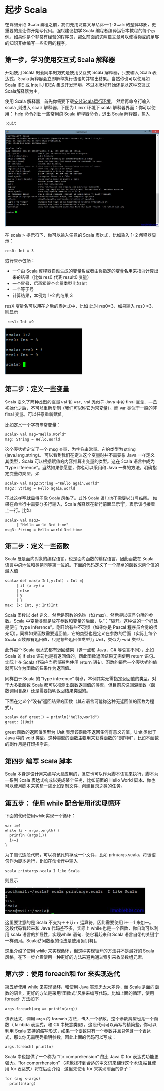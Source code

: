 # 起步 Scala #

在详细介绍 Scala 编程之前，我们先用两篇文章给你一个 Scala 的整体印象，更重要的是让你开始写代码。强烈建议初学 Scala 编程者编译运行本教程的每个示例。如果你是个非常有经验的程序员，那么前面的这两篇文章可以使得你或的足够的知识开始编写一些实用的程序。

## 第一步，学习使用交互式 Scala 解释器  
 
开始使用 Scala 的最简单的方式是使用交互式 Scala 解释器，只要输入 Scala 表达式，Scala 解释器会立即解释执行该语句并输出结果。当然你也可以使用如 Scala IDE 或 IntelliJ IDEA 集成开发环境。不过本教程开始还是以这种交互式Scala解释器为主。

使用 Scala 解释器，首先你需要下载[安装Scala运行环境](http://www.imobilebbs.com/wordpress/archives/4771)。 然后再命令行输入 scala ,则进入 scala 解释器，下图为 Linux 环境下 scala 解释器界面：你可以使用： help 命令列出一些常用的 Scala 解释器命令，退出 Scala 解释器，输入

```
:quit
```

![](images/6.png)

在 scala > 提示符下，你可以输入任意的 Scala 表达式，比如输入 1+2
解释器显示：

```
res0: Int = 3
```

这行显示包括：  


- 一个由 Scala 解释器自动生成的变量名或者由你指定的变量名用来指向计算出来的结果（比如 res0  代表 result0 变量）
- 一个冒号，后面紧跟个变量类型比如 Int
- 一个等于号
- 计算结果，本例为 1+2 的结果 3

resX 变量名可以用在之后的表达式中，比如 此时 res0=3，如果输入 res0 *3，则显示

```
 res1: Int =9
```

![](images/7.png) 

## 第二步：定义一些变量 ##

Scala 定义了两种类型的变量 val 和 var，val 类似于 Java 中的 final 变量，一旦初始化之后，不可以重新复制（我们可以称它为常变量）。而 var 类似于一般的非 final 变量。可以任意重新赋值。

比如定义一个字符串常变量： 
 
```
scala> val msg="Hello,World"
msg: String = Hello,World
```

这个表达式定义了一个 msg 变量，为字符串常量。它的类型为 string (java.lang.string)。 可以看到我们在定义这个变量时并不需要像 Java 一样定义其类型，Scala 可以根据赋值的内容推算出变量的类型。这在 Scala 语言中成为 “type inference”。当然如果你愿意，你也可以采用和 Java 一样的方法，明确指定变量的类型，如

```
scala> val msg2:String ="Hello again,world"
msg2: String = Hello again,world
```

不过这样写就显得不像 Scala 风格了。此外 Scala 语句也不需要以分号结尾。 如果在命令行中需要分多行输入，Scala 解释器在新行前面显示“|”，表示该行接着上一行。比如

```
scala> val msg3=
     | "Hello world 3rd time"
msg3: String = Hello world 3rd time
```

## 第三步：定义一些函数 ##

Scala 既是面向对象的编程语言，也是面向函数的编程语言，因此函数在 Scala 语言中的地位和类是同等第一位的。下面的代码定义了一个简单的函数求两个值的最大值：

```
scala> def max(x:Int,y:Int) : Int ={
     | if (x >y) x
     | else
     | y
     | }
max: (x: Int, y: Int)Int
```

Scala 函数以 def 定义，然后是函数的名称（如 max)，然后是以逗号分隔的参数。Scala 中变量类型是放在参数和变量的后面，以“：”隔开。这种做的一个好处是便与 “type inference”。刚开始有些不习惯（如果你是 Pascal 程序员会觉的很亲切）。同样如果函数需要返回值，它的类型也是定义在参数的后面（实际上每个 Scala 函数都有返回值，只是有些返回值类型为 Unit，类似为 void 类型）。

此外每个 Scala 表达式都有返回结果（这一点和 Java，C# 等语言不同），比如 Scala 的 if else 语句也是有返回值的，因此函数返回结果无需使用 return 语句。实际上在 Scala 代码应当尽量避免使用 return 语句。函数的最后一个表达式的值就可以作为函数的结果作为返回值。

同样由于 Scala 的 “type inference” 特点，本例其实无需指定返回值的类型。对于大多数函数 Scala 都可以推测出函数返回值的类型，但目前来说回溯函数（函数调用自身）还是需要指明返回结果类型的。

下面在定义个“没有”返回结果的函数（其它语言可能称这种无返回值的函数为程式）。

```
scala> def greet() = println("hello,world")
greet: ()Unit
```

greet 函数的返回值类型为 Unit 表示该函数不返回任何有意义的值，Unit 类似于 Java 中的 void 类型。这种类型的函数主要用来获得函数的“副作用”，比如本函数的副作用是打印招呼语。

## 第四步 编写 Scala 脚本 ##

Scala 本身是设计用来编写大型应用的，但它也可以作为脚本语言来执行，脚本为一系列 Scala 表达式构成以完成某个任务，比如前面的 Hello World 脚本，你也可以使用脚本来实现一些比如复制文件，创建目录之类的任务。

## 第五步： 使用 while 配合使用if实现循环 ##

下面的代码使用while实现一个循环：

```
var i=0
while (i < args.length) {
  println (args(i))
  i+=1
}
```

为了测试这段代码，可以将该代码存成一个文件，比如 printargs.scala，将该语句作为脚本运行，比如在命令行中输入

```
scala printargs.scala I like Scala
```

则显示：

![](images/8.png) 

这里要注意的是 Scala 不支持＋＋i,i++ 运算符，因此需要使用 i＋＝1 来加一。 这段代码看起来和 Java 代码差不多，实际上 while 也是一个函数，你自动可以利用 scala 语言的扩展性，实现while 语句，使它看起来和 Scala 语言自带的关键字一样调用。Scala访问数组的语法是使用()而非[]。

这里介绍了使用 while 来实现循环，但这种实现循环的方法并不是最好的 Scala 风格，在下一步介绍使用一种更好的方法来避免通过索引来枚举数组元素。

## 第六步：使用 foreach和 for 来实现迭代 ##

第五步使用 while 来实现循环，和使用 Java 实现无太大差异，而 Scala 是面向函数的语言，更好的方法是采用“函数式“风格来编写代码。比如上面的循环，使用 foreach 方法如下：

```
args.foreach(arg => println(arg))
```

该表达式，调用 args 的 foreach 方法，传入一个参数，这个参数类型也是一个函数（ lambda 表达式，和 C# 中概念类似）。这段代码可以再写的精简些，你可以利用 Scala 支持的缩写形式，如果一个函数只有一个参数并且只包含一个表达式，那么你无需明确指明参数。因此上面的代码可以写成：

```
args.foreach( println)
```

Scala 中也提供了一个称为 “for comprehension” 的比 Java 中 for 表达式功能更强大。“for comprehension” （抱歉找不到合适的中文词来翻译这个术语,姑且使用 for 表达式）将在后面介绍，这里先使用 for 来实现前面的例子：

```
for (arg <-args)
  println(arg)
```
